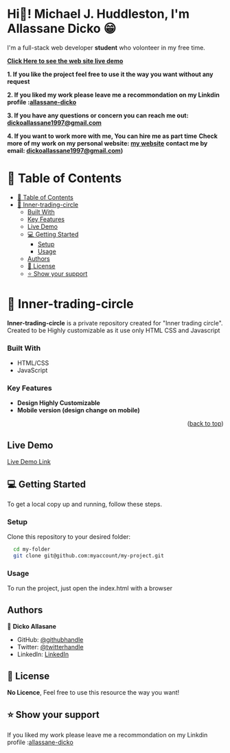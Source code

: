 <a name="readme-top"></a>

<h1>Hi👋! Michael J. Huddleston, I'm Allassane Dicko 😁</h1>

I'm a full-stack web developer **student** who volonteer in my free time.

**[Click Here to see the web site live demo](https://trast00.github.io/Inner-trading-circle/)**

**1. If you like the project feel free to use it the way you want without any request**

**2. If you liked my work please leave me a recommondation on my Linkdin profile :[allassane-dicko](https://www.linkedin.com/in/allassane-dicko-744aaa224)**

**3. If you have any questions or concern you can reach me out: dickoallassane1997@gmail.com**

**4. If you want to work more with me, You can hire me as part time**
**Check more of my work on my personal website: [my website](https://trast00.github.io/Portfolio/)**
**contact me by email: dickoallassane1997@gmail.com)**


# 📗 Table of Contents

- [📗 Table of Contents](#-table-of-contents)
- [📖 Inner-trading-circle ](#-inner-trading-circle-)
    - [Built With](#built-with)
    - [Key Features ](#key-features-)
  - [Live Demo](#live-demo)
  - [💻 Getting Started ](#-getting-started-)
    - [Setup](#setup)
    - [Usage](#usage)
  - [Authors](#authors)
  - [📝 License ](#-license-)
  - [⭐️ Show your support ](#️-show-your-support-)


# 📖 Inner-trading-circle <a name="about-project"></a>
**Inner-trading-circle** is a private repository created for "Inner trading circle". Created to be Highly customizable as it use only HTML CSS and Javascript

### Built With 
- HTML/CSS
- JavaScript

### Key Features <a name="key-features"></a>

- **Design Highly Customizable**
- **Mobile version (design change on mobile)**

<p align="right">(<a href="#readme-top">back to top</a>)</p>

## Live Demo

[Live Demo Link](https://trast00.github.io/Inner-trading-circle/)


## 💻 Getting Started <a name="getting-started"></a>

To get a local copy up and running, follow these steps.

### Setup

Clone this repository to your desired folder:

```sh
  cd my-folder
  git clone git@github.com:myaccount/my-project.git
```

### Usage

To run the project, just open the index.html with a browser


## Authors

👤 **Dicko Allasane**

- GitHub: [@githubhandle](https://github.com/Trast00)
- Twitter: [@twitterhandle](https://twitter.com/AllassaneDicko0/)
- LinkedIn: [LinkedIn](https://www.linkedin.com/in/allassane-dicko-744aaa224)

## 📝 License <a name="license"></a>

**No Licence**, Feel free to use this resource the way you want!

## ⭐️ Show your support <a name="support"></a>

If you liked my work please leave me a recommondation on my Linkdin profile :[allassane-dicko](https://www.linkedin.com/in/allassane-dicko-744aaa224)
